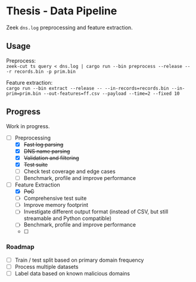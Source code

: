 # Thesis - Data Pipeline

Zeek `dns.log` preprocessing and feature extraction.

## Usage

Preprocess: \
`zeek-cut ts query < dns.log | cargo run --bin preprocess --release -- -r records.bin -p prim.bin`

Feature extraction: \
`cargo run --bin extract --release -- --in-records=records.bin --in-prim=prim.bin --out-features=ff.csv --payload --time=2 --fixed 10`

## Progress

Work in progress.

- [ ] Preprocessing
    - [x] ~~Fast log parsing~~
    - [x] ~~DNS name parsing~~
    - [x] ~~Validation and filtering~~
    - [x] ~~Test suite~~
    - [ ] Check test coverage and edge cases
    - [ ] Benchmark, profile and improve performance
- [ ] Feature Extraction
    - [x] ~~PoC~~
    - [ ] Comprehensive test suite
    - [ ] Improve memory footprint
    - [ ] Investigate different output format (instead of CSV, but still streamable and Python compatible)
    - [ ] Benchmark, profile and improve performance
    - [ ]

### Roadmap

- [ ] Train / test split based on primary domain frequency
- [ ] Process multiple datasets
- [ ] Label data based on known malicious domains
